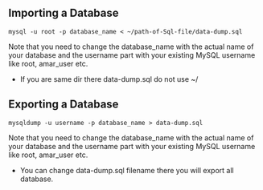 ## Importing a Database
``` 
mysql -u root -p database_name < ~/path-of-Sql-file/data-dump.sql 
``` 
Note that you need to change the database_name with the actual name of your database and the username part with your existing MySQL username like root, amar_user etc.
* If you are same dir there data-dump.sql do not use ~/

## Exporting a Database
```
mysqldump -u username -p database_name > data-dump.sql 
```
Note that you need to change the database_name with the actual name of your database and the username part with your existing MySQL username like root, amar_user etc.
* You can change data-dump.sql filename there you will export all database.


